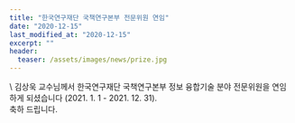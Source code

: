```yaml
---
title: "한국연구재단 국책연구본부 전문위원 연임"
date: "2020-12-15"
last_modified_at: "2020-12-15"
excerpt: ""
header:
  teaser: /assets/images/news/prize.jpg
---
```

\\
김상욱 교수님께서 한국연구재단 국책연구본부 정보 융합기술 분야 전문위원을 연임하게 되셨습니다 (2021. 1. 1 - 2021. 12. 31).<br>축하 드립니다.